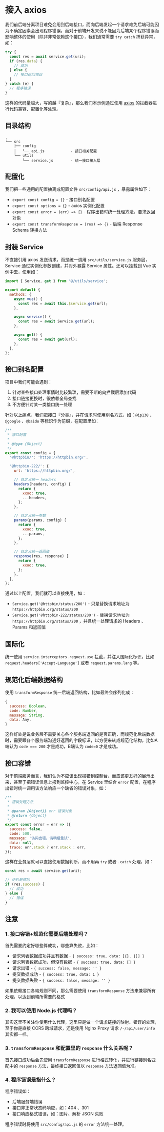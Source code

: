 # 接入 axios

我们前后端分离项目难免会用到后端接口，而向后端发起一个请求难免后端可能因为不确定因素会出现程序错误，而对于前端开发来说不能因为后端某个程序错误而影响整体的使用（除非非常依赖这个接口），我们通常需要 `try catch` 捕获异常，如：

```js
try {
  const res = await service.get(uri);
  if (res.data) {
    // 成功
  } else {
    // 接口返回错误
  }
} catch (e) {
  // 程序错误
}
```

这样的代码量越大，写的越『复杂』，那么我们本示例通过使用 [axios](https://github.com/axios/axios/) 的拦截器进行代码兼容、配置化等处理。

## 目录结构

```
.
└── src
    ├── config
    │   └── api.js            - 接口相关配置
    └── utils
        └── service.js        - 统一接口接入层
```

## 配置化

我们把一些通用的配置抽离成配置文件 `src/config/api.js` ，暴露属性如下：

- `export const config = {}` - 接口别名配置
- `export const options = {}` - axios 实例化配置
- `export const error = (err) => {}` - 程序出错时统一处理方法，要求返回对象
- `export const transformResponse = (res) => {}` - 后端 Response Schema 转换方法

## 封装 Service

不直接引用 axios 发送请求，而是统一调用 `src/utils/service.js` 服务层，Service 通过实例化参数创建，并对外暴露 Service 属性。还可以挂载到 Vue 实例中去，使用如：

```js
import { Service, get } from '@/utils/service';

export default {
  methods: {
    async vue() {
      const res = await this.$service.get(url);
    },

    async service() {
      const res = await Service.get(url);
    },

    async get() {
      const res = await get(url);
    },
  },
};
```

## 接口别名配置

项目中我们可能会遇到：

1. 针对某些接口处理事情时比较繁琐，需要不断的向拦截层添加代码
2. 接口链接更换时，很依赖全局查找
3. 不方便针对某一类接口统一处理

针对以上痛点，我们把接口『分类』，并在请求时使用别名方式，如：`@ip138` 、`@google` 、`@baidu` 等标识作为前缀，在配置里如：

```js
/**
 * 接口配置
 *
 * @type {Object}
 */
export const config = {
  '@httpbin/': 'https://httpbin.org/',

  '@httpbin-222/': {
    url: 'https://httpbin.org/',

    // 自定义统一 headers
    headers(headers, config) {
      return {
        xxoo: true,
        ...headers,
      };
    },

    // 自定义统一参数
    params(params, config) {
      return {
        xxoo: true,
        ...params,
      };
    },

    // 自定义统一返回值
    response(res, response) {
      return {
        xxoo: true,
      };
    },
  },
};
```

通过以上配置，我们就可以直接使用，如：

- `Service.get('@httpbin/status/200')` - 只是替换请求地址为 `https://httpbin.org/status/200`
- `Service.get('@httpbin-222/status/200')` - 替换请求地址为 `https://httpbin.org/status/200` ，并且统一处理请求的 Headers 、Params 和返回值


## 国际化

统一使用 `service.interceptors.request.use` 拦截，并注入国际化标识，比如 `request.headers['Accept-Language']` 或者 `request.params.lang` 等。

## 规范化后端数据结构

使用 `transformResponse` 统一后端返回结构，比如最终会序列化成：

```js
{
  success: Boolean,
  code: Number,
  message: String,
  data: Any,
}
```

这样好处是说业务层不需要关心各个服务端返回的是否正确，而规范化后端数据时，需要跟各个服务端沟通好返回的字段标识，以方便来转成规范化结构，比如A端认为 `code === 200` 才是成功，B端认为 `code=0` 才是成功。

## 接口容错

对于前端服务而言，我们认为不应该出现报错到控制台，而应该更友好的展示出来，甚至于把错误信息上报到监控中心，在 Service 里结合 `error` 配置，在程序出错时统一调用该方法响应一个缺省的错误对象，如：

```js
/**
 * 错误处理方法
 *
 * @param {Object}} err 错误对象
 * @return {Object}
 */
export const error = err => ({
  success: false,
  code: 500,
  message: '访问出错，请稍后重试',
  data: null,
  trace: err.stack ? err.stack : err,
});
```

这样在业务层就可以直接使用数据判断，而不用再 `try` 或者 `.catch` 处理，如：

```js
const res = await service.get(uri);

// 绝对是成功
if (res.success) {
  // 成功
} else {
  // 错误
}
```

## 注意

### 1. 接口容错+规范化需要后端处理吗？

首先需要约定好哪些算成功，哪些算失败，比如：

- 请求列表数据成功并且有数据 - `{ success: true, data: [{}, {}] }`
- 请求列表数据成功，但没有数据 - `{ success: true, data: [] }`
- 请求出错 - `{ success: false, message: '' }`
- 提交数据成功 - `{ success: true, data: 1 }`
- 提交数据失败 - `{ success: false, message: '' }`

如果依赖接口各端规则不同，那么需要使用 `transformResponse` 方法来兼容所有处理，以达到前端所需要的格式

### 2. 我可以使用 Node.js 代理吗？

其实这里不关注你使用什么代理，这里只是做一个请求链接的映射、错误的处理，至于你是直接 CORS 跨域请求，还是使用 Nginx Proxy 请求 `/-/api/user/info` 其实都一样。

### 3. `transformResponse` 和配置里的 `response` 什么关系呢？

首先接口成功后会先使用 `transformResponse` 进行格式转化，并进行链接别名匹配中的 `response` 方法，最终接口返回值以 `response` 方法返回值为准。

### 4. 程序错误是指什么？

程序错误如：

- 后端服务端错误
- 接口非正常状态码响应，如：404 、301
- 接口响应格式错误，如：图片、解析 JSON 失败

程序错误时将使用 `src/config/api.js` 的 `error` 方法统一处理。